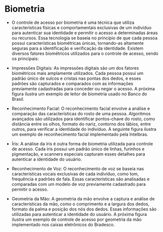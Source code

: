 # Biometria

* O controle de acesso por biometria é uma técnica que utiliza características físicas e comportamentais exclusivas de um indivíduo para autenticar sua identidade e permitir o acesso a determinadas áreas ou recursos. Essa tecnologia se baseia no princípio de que cada pessoa possui características biométricas únicas, tornando-as altamente seguras para a identificação e verificação da identidade. Existem diversos fatores biométricos utilizados para o controle de acesso, sendo os principais:

* Impressões Digitais: As impressões digitais são um dos fatores biométricos mais amplamente utilizados. Cada pessoa possui um padrão único de sulcos e cristas nas pontas dos dedos, e esses padrões são capturados e comparados com as informações previamente cadastradas para conceder ou negar o acesso. A próxima figura ilustra um exemplo de leitor de biometria usado no Banco do Brasil.

* Reconhecimento Facial: O reconhecimento facial envolve a análise e comparação das características do rosto de uma pessoa. Algoritmos avançados são utilizados para identificar pontos-chave do rosto, como distância entre os olhos, formato do nariz, contorno dos lábios, entre outros, para verificar a identidade do indivíduo. A seguinte figura ilustra um exemplo de reconhecimento facial implementado pela Intelbras.


* Íris: A análise da íris é outra forma de biometria utilizada para controle de acesso. Cada íris possui um padrão único de linhas, furinhos e pigmentação, e scanners especiais capturam esses detalhes para autenticar a identidade do usuário.

* Reconhecimento de Voz: O reconhecimento de voz se baseia nas características vocais exclusivas de cada indivíduo, como tom, frequência e padrões de fala. Essas características são analisadas e comparadas com um modelo de voz previamente cadastrado para permitir o acesso.

* Geometria da Mão: A geometria da mão envolve a captura e análise de características da mão, como o comprimento e a largura dos dedos, formato da palma e posição dos nós dos dedos. Essas informações são utilizadas para autenticar a identidade do usuário. A próxima figura ilustra um exemplo de controle de acesso por geometria da mão implementado nos caixas eletrônicos do Bradesco.
